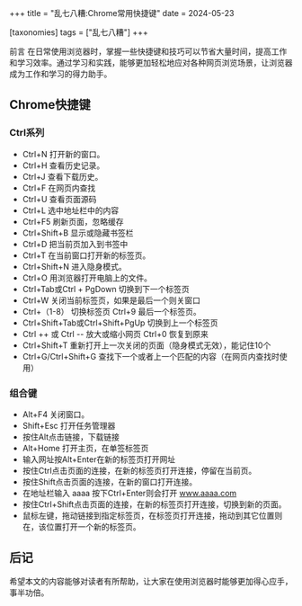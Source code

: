 +++
title = "乱七八糟:Chrome常用快捷键"
date = 2024-05-23

[taxonomies]
tags = ["乱七八糟"]
+++

前言 在日常使用浏览器时，掌握一些快捷键和技巧可以节省大量时间，提高工作和学习效率。通过学习和实践，能够更加轻松地应对各种网页浏览场景，让浏览器成为工作和学习的得力助手。

<!-- more -->
## Chrome快捷键

### Ctrl系列
- Ctrl+N 打开新的窗口。
- Ctrl+H 查看历史记录。
- Ctrl+J 查看下载历史。
- Ctrl+F 在网页内查找
- Ctrl+U 查看页面源码
- Ctrl+L 选中地址栏中的内容
- Ctrl+F5 刷新页面，忽略缓存
- Ctrl+Shift+B 显示或隐藏书签栏
- Ctrl+D 把当前页加入到书签中
- Ctrl+T 在当前窗口打开新的标签页。
- Ctrl+Shift+N 进入隐身模式。
- Ctrl+O 用浏览器打开电脑上的文件。
- Ctrl+Tab或Ctrl + PgDown 切换到下一个标签页
- Ctrl+W 关闭当前标签页，如果是最后一个则关窗口
- Ctrl+（1-8） 切换标签页 Ctrl+9 最后一个标签页。
- Ctrl+Shift+Tab或Ctrl+Shift+PgUp 切换到上一个标签页
- Ctrl ++ 或 Ctrl -- 放大或缩小网页 Ctrl+0 恢复到原来
- Ctrl+Shift+T 重新打开上一次关闭的页面（隐身模式无效），能记住10个
- Ctrl+G/Ctrl+Shift+G 查找下一个或者上一个匹配的内容（在网页内查找时使用）

### 组合键

- Alt+F4 关闭窗口。
- Shift+Esc 打开任务管理器
- 按住Alt点击链接，下载链接
- Alt+Home 打开主页，在单签标签页
- 输入网址按Alt+Enter在新的标签页打开网址
- 按住Ctrl点击页面的连接，在新的标签页打开连接，停留在当前页。
- 按住Shift点击页面的连接，在新的窗口打开连接。
- 在地址栏输入 aaaa 按下Ctrl+Enter则会打开 www.aaaa.com
- 按住Ctrl+Shift点击页面的连接，在新的标签页打开连接，切换到新的页面。
- 鼠标左键，拖动链接到指定标签页，在标签页打开连接，拖动到其它位置则在，该位置打开一个新的标签页。

## 后记

希望本文的内容能够对读者有所帮助，让大家在使用浏览器时能够更加得心应手，事半功倍。